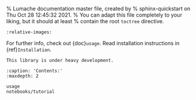 % Lumache documentation master file, created by
% sphinx-quickstart on Thu Oct 28 12:45:32 2021.
% You can adapt this file completely to your liking, but it should at least
% contain the root `toctree` directive.

```{include} ../../README.md
:relative-images:
```

For further info, check out {doc}`usage`.
Read installation instructions in {ref}`Installation`.

```{warning}
This library is under heavy development.
```

```{toctree}
:caption: 'Contents:'
:maxdepth: 2

usage
notebooks/tutorial
```
